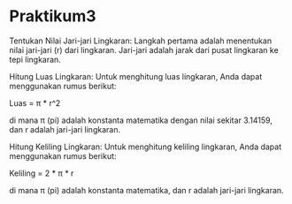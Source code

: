 # Praktikum3
Tentukan Nilai Jari-jari Lingkaran:
Langkah pertama adalah menentukan nilai jari-jari (r) dari lingkaran. Jari-jari adalah jarak dari pusat lingkaran ke tepi lingkaran.

Hitung Luas Lingkaran:
Untuk menghitung luas lingkaran, Anda dapat menggunakan rumus berikut:

Luas = π * r^2

di mana π (pi) adalah konstanta matematika dengan nilai sekitar 3.14159, dan r adalah jari-jari lingkaran.

Hitung Keliling Lingkaran:
Untuk menghitung keliling lingkaran, Anda dapat menggunakan rumus berikut:

Keliling = 2 * π * r

di mana π (pi) adalah konstanta matematika, dan r adalah jari-jari lingkaran.
